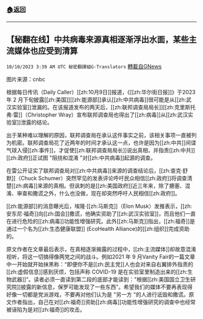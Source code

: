 ###  [:house:返回](README.md)
---


## 【秘翻在线】中共病毒来源真相逐渐浮出水面，某些主流媒体也应受到清算
`10/10/2023 3:39 AM UTC 秘密翻譯組G-Translators` [轉載自GNews](https://gnews.org/articles/1811520)

图片来源：cnbc

根据每日传讯（Daily Caller）[[zh:10月9日]]报道，《[[zh:华尔街日报]]》于2023 年 2 月下旬披露[[zh:美国]][[zh:能源部]]承认[[zh:中共病毒]]很可能是从[[zh:武汉实验室]]泄漏的。在该报道发布的两天后，[[zh:联邦调查局局长]][[zh:克里斯托弗·雷]]（Christopher Wray）宣布联邦调查局也得出了[[zh:病毒]]从[[zh:武汉实验室]]泄露的结论。

出于某种难以理解的原因，联邦调查局在承认这件事实之前，该相关事项一直被列为机密。联邦调查局花了近两年的时间才承认这一点，也许是因为[[zh:中共]]间谍气球入侵[[zh:事件]]，才促使[[zh:联邦调查局局长]]说出真相，并指责[[zh:中共]][[zh:政府]]正试图 "阻挠和混淆 "对[[zh:中共病毒]]起源的调查。

在雷公开证实了联邦调查局对[[zh:中共病毒]]来源的调查结论后，[[zh:查克·舒默]]（Chuck Schumer）突然罕见的发表评论呼吁民众相信[[zh:政府]]将调查清楚[[zh:病毒]]来源的真相。但讽刺的是[[zh:美国政府]]近三年来，除了搪塞、混淆、审查和撒谎之外，什么也没做，现在却突然呼吁人民相信[[zh:政府]]。

[[zh:能源部]]的消息曝光后，埃隆·[[zh:马斯克]]（Elon Musk）发推表示，[[zh:安东尼·福奇]]向[[zh:国会]]撒谎，他确实资助了[[zh:武汉实验室]]，而且他们一直在进行危险的[[zh:病毒]]功能性增强研究。此外[[zh:马斯克]]指出，[[zh:福奇]]是通过一个名为[[zh:生态健康联盟]] (EcoHealth Alliance)的[[zh:组织]]完成资助的。

原文作者在文章最后表示，在真相逐渐揭露的过程中，[[zh:主流媒体]]却故意混淆视听，将这一切搞得像两党之间的战斗。例如2021 年 9 月Vanity Fair的一篇文章中一开始就开始抹黑称：“即便你不是[[zh:民主党]]人也会对来自右翼排外指责的[[zh:虚假信息]]感到厌烦，包括声称 COVID-19 是在实验室里制造出来的[[zh:生物武器]]”。读者必须一直读到第二段的底部才能读到："根据[[zh:美国国立卫生研究院]]披露的新信息，保罗可能发现了一些东西"。希望我们的媒体不要再表现得好像一切都是党派游戏，不要再对他们认为是 "另一方 "的人进行诋毁和撒谎。原文作者指出，自己在对[[zh:福奇]]资助[[zh:病毒]]功能性增强研究的调查中也经常被诬陷为是对[[zh:福奇]]的攻击。
